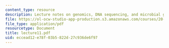```yaml
---
content_type: resource
description: Lecture notes on genomics, DNA sequencing, and microbial genomes.
file: https://ol-ocw-studio-app-production.s3.amazonaws.com/courses/20-106j-systems-microbiology-fall-2006/eccead12e78f03b5822d27c936de6f97_lecture11.pdf
file_type: application/pdf
resourcetype: Document
title: lecture11.pdf
uid: eccead12-e78f-03b5-822d-27c936de6f97
---
```

